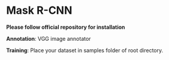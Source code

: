 # Mask R-CNN

**Please follow official repository for installation**

**Annotation**:
VGG image annotator

**Training**:
Place your dataset in samples folder of root directory.

